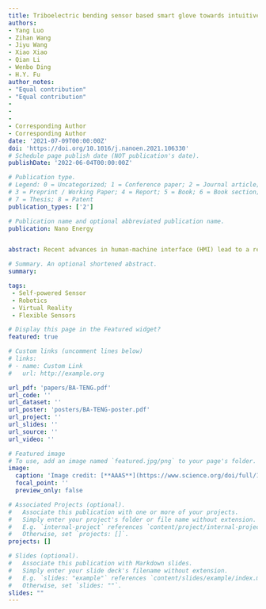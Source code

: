 ```yaml
---
title: Triboelectric bending sensor based smart glove towards intuitive multi-dimensional human-machine interfaces
authors: 
- Yang Luo
- Zihan Wang
- Jiyu Wang
- Xiao Xiao
- Qian Li
- Wenbo Ding
- H.Y. Fu
author_notes:
- "Equal contribution"
- "Equal contribution"
-
-
-
- Corresponding Author
- Corresponding Author
date: '2021-07-09T00:00:00Z'
doi: 'https://doi.org/10.1016/j.nanoen.2021.106330'
# Schedule page publish date (NOT publication's date).
publishDate: '2022-06-04T00:00:00Z'

# Publication type.
# Legend: 0 = Uncategorized; 1 = Conference paper; 2 = Journal article;
# 3 = Preprint / Working Paper; 4 = Report; 5 = Book; 6 = Book section;
# 7 = Thesis; 8 = Patent
publication_types: ['2']

# Publication name and optional abbreviated publication name.
publication: Nano Energy


abstract: Recent advances in human-machine interface (HMI) lead to a renewed interest in creating intuitive and immersive interaction. Here, we designed a simple-structured and high-resolution bending angle triboelectric sensor named bending-angle triboelectric nanogenerator (BA-TENG) to construct a glove-based multi-dimen- sional HMI. With the assistance of a customized print circuit board (PCB), the glove-based HMI exhibits high sensitivity and low crosstalk in real-time multi-channel finger motion sensing. The signal-to-noise ratio (SNR) is improved by 19.36 dB. By systematically extracting and analyzing the multi-dimensional signal features of the BA-TENG, intuitive multi-dimensional HMIs were realized for smart-home, advanced robotic control, and a virtual keyboard with user recognition functionality. The classification accuracy of the virtual keyboard for seven users reached 93.1% by leveraging the advanced machine learning technique. The proposed BA-TENG-based smart glove reveals its potential as a solution for minimalist-design and intuitive multi-dimensional HMI, promising in diversified areas, including the Internet of things (IoT), assistive technology, and intelligent recognition systems.

# Summary. An optional shortened abstract.
summary: 

tags:
 - Self-powered Sensor
 - Robotics
 - Virtual Reality
 - Flexible Sensors

# Display this page in the Featured widget?
featured: true

# Custom links (uncomment lines below)
# links:
# - name: Custom Link
#   url: http://example.org

url_pdf: 'papers/BA-TENG.pdf'
url_code: ''
url_dataset: ''
url_poster: 'posters/BA-TENG-poster.pdf'
url_project: ''
url_slides: ''
url_source: ''
url_video: ''

# Featured image
# To use, add an image named `featured.jpg/png` to your page's folder.
image:
  caption: 'Image credit: [**AAAS**](https://www.science.org/doi/full/10.1126/sciadv.abl3742)'
  focal_point: ''
  preview_only: false

# Associated Projects (optional).
#   Associate this publication with one or more of your projects.
#   Simply enter your project's folder or file name without extension.
#   E.g. `internal-project` references `content/project/internal-project/index.md`.
#   Otherwise, set `projects: []`.
projects: []

# Slides (optional).
#   Associate this publication with Markdown slides.
#   Simply enter your slide deck's filename without extension.
#   E.g. `slides: "example"` references `content/slides/example/index.md`.
#   Otherwise, set `slides: ""`.
slides: ""
---
```

